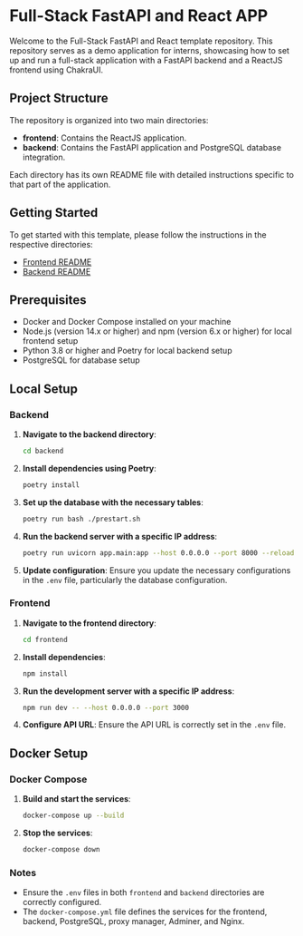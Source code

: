 # Full-Stack FastAPI and React APP

Welcome to the Full-Stack FastAPI and React template repository. This repository serves as a demo application for interns, showcasing how to set up and run a full-stack application with a FastAPI backend and a ReactJS frontend using ChakraUI.

## Project Structure

The repository is organized into two main directories:

- **frontend**: Contains the ReactJS application.
- **backend**: Contains the FastAPI application and PostgreSQL database integration.

Each directory has its own README file with detailed instructions specific to that part of the application.

## Getting Started

To get started with this template, please follow the instructions in the respective directories:

- [Frontend README](./frontend/README.md)
- [Backend README](./backend/README.md)

## Prerequisites

- Docker and Docker Compose installed on your machine
- Node.js (version 14.x or higher) and npm (version 6.x or higher) for local frontend setup
- Python 3.8 or higher and Poetry for local backend setup
- PostgreSQL for database setup

## Local Setup

### Backend

1. **Navigate to the backend directory**:
    ```sh
    cd backend
    ```

2. **Install dependencies using Poetry**:
    ```sh
    poetry install
    ```

3. **Set up the database with the necessary tables**:
    ```sh
    poetry run bash ./prestart.sh
    ```

4. **Run the backend server with a specific IP address**:
    ```sh
    poetry run uvicorn app.main:app --host 0.0.0.0 --port 8000 --reload
    ```

5. **Update configuration**:
   Ensure you update the necessary configurations in the `.env` file, particularly the database configuration.

### Frontend

1. **Navigate to the frontend directory**:
    ```sh
    cd frontend
    ```

2. **Install dependencies**:
    ```sh
    npm install
    ```

3. **Run the development server with a specific IP address**:
    ```sh
    npm run dev -- --host 0.0.0.0 --port 3000
    ```

4. **Configure API URL**:
   Ensure the API URL is correctly set in the `.env` file.

## Docker Setup

### Docker Compose

1. **Build and start the services**:
    ```sh
    docker-compose up --build
    ```

2. **Stop the services**:
    ```sh
    docker-compose down
    ```

### Notes

- Ensure the `.env` files in both `frontend` and `backend` directories are correctly configured.
- The `docker-compose.yml` file defines the services for the frontend, backend, PostgreSQL, proxy manager, Adminer, and Nginx.